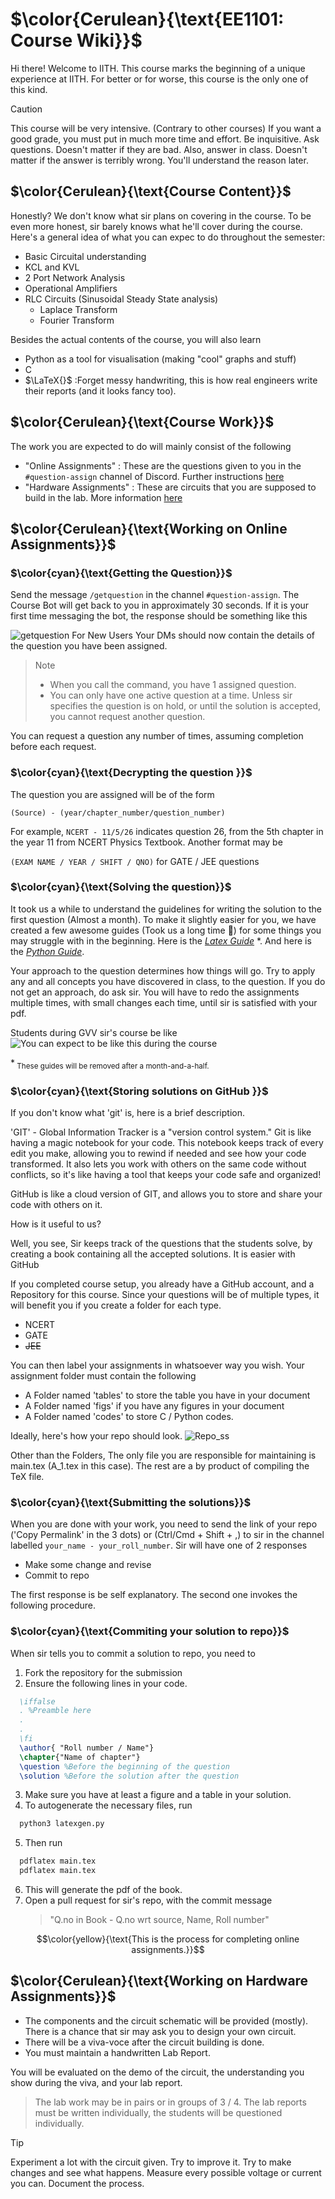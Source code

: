 # $\color{Cerulean}{\text{EE1101: Course Wiki}}$
Hi there! 
Welcome to IITH. This course marks the beginning of a unique experience at IITH. For better or for worse, this course is the only one of this kind. 




> [!CAUTION]
>This course will be very intensive. (Contrary to other courses) If you want a good grade, you must put in much more time and effort.
>Be inquisitive. Ask questions. Doesn't matter if they are bad. Also, answer in class. Doesn't matter if the answer is terribly wrong. You'll understand the reason later.

## $\color{Cerulean}{\text{Course Content}}$
Honestly? We don't know what sir plans on covering in the course. To be even more honest, sir barely knows what he'll cover during the course. Here's a general idea of what you can expec to do throughout the semester:
* Basic Circuital understanding
* KCL and KVL
* 2 Port Network Analysis
* Operational Amplifiers
* RLC Circuits (Sinusoidal Steady State analysis)
  * Laplace Transform 
  * Fourier Transform

Besides the actual contents of the course, you will also learn 
* Python as a tool for visualisation (making "cool" graphs and stuff)
* C 
* $\LaTeX{}$ :Forget messy handwriting,
this is how real engineers write their reports (and it looks fancy too).

## $\color{Cerulean}{\text{Course Work}}$
The work you are expected to do will mainly consist of the following
* "Online Assignments" : These are the questions given to you in the `#question-assign` channel of Discord. Further instructions [here](#colorceruleantextworking-on-online-assignments)
* "Hardware Assignments" : These are circuits that you are supposed to build in the lab. More information [here](#colorceruleantextworking-on-hardware-assignments)



## $\color{Cerulean}{\text{Working on Online Assignments}}$

### $\color{cyan}{\text{Getting the Question}}$
Send the message `/getquestion` in the channel `#question-assign`. The Course Bot will get back to you in approximately 30 seconds. If it is your first time messaging the bot, the response should be something like this 

![getquestion For New Users](Figures/Working%20getquestion.png)
Your DMs should now contain the details of the question you have been assigned.

> Note
> * When you call the command, you have 1 assigned question.
> * You can only have one active question at a time. Unless sir specifies the question is on hold, or until the solution is accepted, you cannot request another question. 

You can request a question any number of times, assuming completion before each request.

### $\color{cyan}{\text{Decrypting the question }}$
The question you are assigned will be of the form

 `(Source) - (year/chapter_number/question_number)`

For example, `NCERT - 11/5/26` indicates question 26, from the 5th chapter in the year 11 from NCERT Physics Textbook.
Another format may be 

`(EXAM NAME / YEAR / SHIFT / QNO)` for GATE / JEE questions

### $\color{cyan}{\text{Solving the question}}$
It took us a while to understand the guidelines for writing the solution to the first question (Almost a month). To make it slightly easier for you, we have created a few awesome guides (Took us a long time 🙂) for some things you may struggle with in the beginning. Here is the *[Latex Guide]()* *. And here is the *[Python Guide]()*.  

Your approach to the question determines how things will go. Try to apply any and all concepts you have discovered in class, to the question. If you do not get an approach, do ask sir. You will have to redo the assignments multiple times, with small changes each time, until sir is satisfied with your pdf. 

Students during GVV sir's course be like
![You can expect to be like this during the course](Figures/revise-meme.png)

*<sub> These guides will be removed after a month-and-a-half. </sub>

### $\color{cyan}{\text{Storing solutions on GitHub }}$

If you don't know what 'git' is, here is a brief description. 

'GIT' - Global Information Tracker is a "version control system."
Git is like having a magic notebook for your code. This notebook keeps track of every edit you make, allowing you to rewind if needed and see how your code transformed. It also lets you work with others on the same code without conflicts, so it's like having a tool that keeps your code safe and organized!

GitHub is like a cloud version of GIT, and allows you to store and share your code with others on it.

How is it useful to us? 

Well, you see, Sir keeps track of the questions that the students solve, by creating a book containing all the accepted solutions. It is easier with GitHub

If you completed course setup, you already have a GitHub account, and a Repository for this course. Since your questions will be of multiple types, it will benefit you if you create a folder for each type.
* NCERT
* GATE
* ~~JEE~~ 

You can then label your assignments in whatsoever way you wish. 
Your assignment folder must contain the following 
* A Folder named 'tables' to store the table you have in your document
* A Folder named 'figs' if you have any figures in your document
* A Folder named 'codes' to store C / Python codes.

Ideally, here's how your repo should look.
![Repo_ss](Figures/Repo%20ss.png)

Other than the Folders, The only file you are responsible for maintaining is main.tex  (A_1.tex in this case). The rest are a by product of compiling the TeX file.

### $\color{cyan}{\text{Submitting the solutions}}$
When you are done with your work, you need to send the link of your repo ('Copy Permalink' in the 3 dots) or (Ctrl/Cmd + Shift + ,) to sir in the channel labelled `your_name - your_roll_number`. Sir will have one of 2 responses
* Make some change and revise
* Commit to repo

The first response is be self explanatory. The second one invokes the following procedure.

### $\color{cyan}{\text{Commiting your solution to repo}}$
When sir tells you to commit a solution to repo, you need to 
1. Fork the repository for the submission
2. Ensure the following lines in your code.
  ```latex
    \iffalse
    . %Preamble here
    .
    .
    \fi
    \author{ "Roll number / Name"} 
    \chapter{"Name of chapter"}
    \question %Before the beginning of the question
    \solution %Before the solution after the question
  ```

3. Make sure you have at least a figure and a table in your solution.
4. To autogenerate the necessary files, run 
  ```bash
    python3 latexgen.py
  ```
5. Then run 
  ```bash
    pdflatex main.tex 
    pdflatex main.tex
  ```
6. This will generate the pdf of the book. 
7. Open a pull request for sir's repo, with the commit message
    > "Q.no in Book - Q.no wrt source, Name, Roll number"

$$\color{yellow}{\text{This is the process for completing online assignments.}}$$


## $\color{Cerulean}{\text{Working on Hardware Assignments}}$
* The components and the circuit schematic will be provided (mostly). There is a chance that sir may ask you to design your own circuit. 
* There will be a viva-voce after the circuit building is done.
* You must maintain a handwritten Lab Report.

You will be evaluated on the demo of the circuit, the understanding you show during the viva, and your lab report.

> The lab work may be in pairs or in groups of 3 / 4. The lab reports must be written individually, the students will be questioned individually.
 
> [!TIP] 
> Experiment a lot with the circuit given. Try to improve it. Try to make changes and see what happens. Measure every possible voltage or current you can. Document the process.
